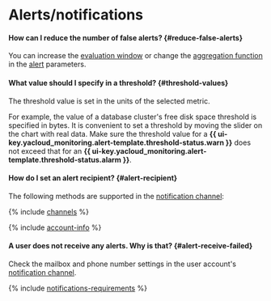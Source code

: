 # Alerts/notifications

#### How can I reduce the number of false alerts? {#reduce-false-alerts}

You can increase the [evaluation window](../../monitoring/concepts/alerting.md#evaluation-window) or change the [aggregation function](../../monitoring/concepts/alerting.md#aggregation) in the [alert](../../monitoring/concepts/alerting.md#alert) parameters.

#### What value should I specify in a threshold? {#threshold-values}

The threshold value is set in the units of the selected metric.

For example, the value of a database cluster's free disk space threshold is specified in bytes. It is convenient to set a threshold by moving the slider on the chart with real data. Make sure the threshold value for a **{{ ui-key.yacloud_monitoring.alert-template.threshold-status.warn }}** does not exceed that for an **{{ ui-key.yacloud_monitoring.alert-template.threshold-status.alarm }}**.

#### How do I set an alert recipient? {#alert-recipient}

The following methods are supported in the [notification channel](../../monitoring/concepts/alerting/notification-channel.md):

{% include [channels](../../_includes/monitoring/channels.md) %}

{% include [account-info](../../_includes/monitoring/account-info.md) %}

#### A user does not receive any alerts. Why is that? {#alert-receive-failed}

Check the mailbox and phone number settings in the user account's [notification channel](../../monitoring/concepts/alerting.md#channel-parameters).

{% include [notifications-requirements](../../_includes/monitoring/notifications-requirements.md) %}